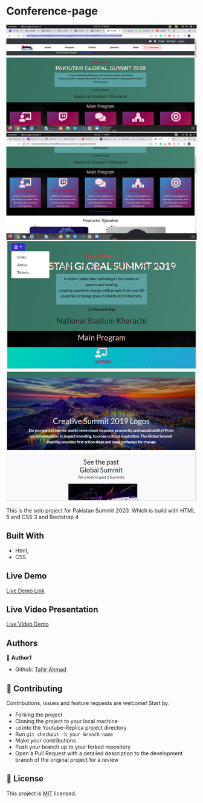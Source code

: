 # Conference-page
![screenshot](./screenshot.png)
![mobile](./one.png)
![mobile](./screen2.png)
![mobile](./screen3.png)

This is the solo project for Pakistan Summit 2020. Which is build with HTML 5 and CSS 3 and Bootstrap 4

## Built With

- Html,
- CSS

## Live Demo

[Live Demo Link](https://rawcdn.githack.com/Tahirbhalli/Conference-page/9351dd1dffac0716abd1bcd910c2869de27ec0fa/index.html)

## Live Video Presentation
[Live Video Demo](https://www.loom.com/share/345c8f2d33e141b39c4550909c043082)

## Authors

👤 **Author1**

- Github: [Tahir Ahmad](https://github.com/tahirbhalli/)

## 🤝 Contributing

Contributions, issues and feature requests are welcome! Start by:
* Forking the project
* Cloning the project to your local machine
* `cd` into the Youtube-Replica project directory
* Run `git checkout -b your-branch-name`
* Make your contributions
* Push your branch up to your forked repository
* Open a Pull Request with a detailed description to the development branch of the original project for a review

## 📝 License

This project is [MIT](https://opensource.org/licenses/MIT) licensed.
